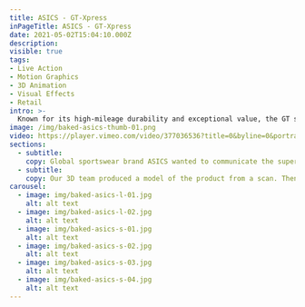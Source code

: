```yaml
---
title: ASICS - GT-Xpress
inPageTitle: ASICS - GT-Xpress
date: 2021-05-02T15:04:10.000Z
description:
visible: true
tags:
- Live Action
- Motion Graphics
- 3D Animation
- Visual Effects
- Retail
intro: >-
  Known for its high-mileage durability and exceptional value, the GT series is worn by runners all over the world.
image: /img/baked-asics-thumb-01.png
video: https://player.vimeo.com/video/377036536?title=0&byline=0&portrait=0
sections:
  - subtitle:
    copy: Global sportswear brand ASICS wanted to communicate the superior guidance, comfort and freedom runners could experience in the GT-Xpress through one of their key retail partners. Our 3D & motion graphics team rose to the challenge.
  - subtitle:
    copy: Our 3D team produced a model of the product from a scan. Then, keeping the product front-and-centre at all times, they focussed on the core elements - the outsole, cushioning system and midsole - to communicate the structural integrity, comfortable ride and breathability offered by the ASICS GT-Xpress.
carousel:
  - image: img/baked-asics-l-01.jpg
    alt: alt text
  - image: img/baked-asics-l-02.jpg
    alt: alt text
  - image: img/baked-asics-s-01.jpg
    alt: alt text
  - image: img/baked-asics-s-02.jpg
    alt: alt text
  - image: img/baked-asics-s-03.jpg
    alt: alt text
  - image: img/baked-asics-s-04.jpg
    alt: alt text
---
```

